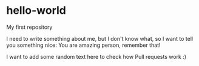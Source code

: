 # hello-world
My first repository


I need to write something about me, but I don't know what, so I want to tell you something nice: You are amazing person, remember that!

I want to add some random text here to check how Pull requests work :)
